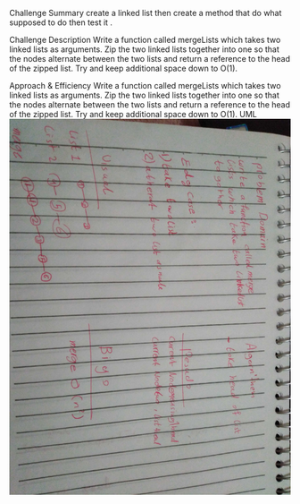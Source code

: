 Challenge Summary
create a linked list then create a method that do what supposed to do then test it .

Challenge Description
Write a function called mergeLists which takes two linked lists as arguments. Zip the two linked lists together into one so that the nodes alternate between the two lists and return a reference to the head of the zipped list. Try and keep additional space down to O(1).

Approach & Efficiency
Write a function called mergeLists which takes two linked lists as arguments. Zip the two linked lists together into one so that the nodes alternate between the two lists and return a reference to the head of the zipped list. Try and keep additional space down to O(1).
UML
![](https://github.com/401-advanced-javascript-bayan/data-structures-and-algorithms/blob/code8/Image/IMG_20200205_232008.jpg)
